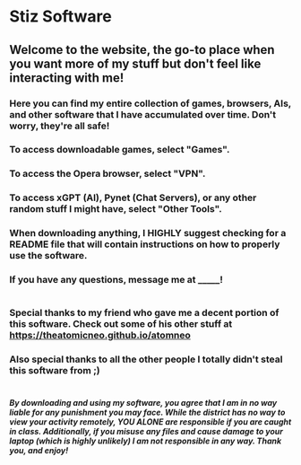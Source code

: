 # Stiz Software
## Welcome to the website, the go-to place when you want more of my stuff but don't feel like interacting with me!
### Here you can find my entire collection of games, browsers, AIs, and other software that I have accumulated over time. Don't worry, they're all safe!
### To access downloadable games, select "Games".
### To access the Opera browser, select "VPN".
### To access xGPT (AI), Pynet (Chat Servers), or any other random stuff I might have, select "Other Tools".
### When downloading anything, I HIGHLY suggest checking for a README file that will contain instructions on how to properly use the software.
### If you have any questions, message me at _____!
#
### Special thanks to my friend who gave me a decent portion of this software. Check out some of his other stuff at https://theatomicneo.github.io/atomneo
### Also special thanks to all the other people I totally didn't steal this software from ;)
#
#
#
#
##### By downloading and using my software, you agree that I am in no way liable for any punishment you may face. While the district has no way to view your activity remotely, YOU ALONE are responsible if you are caught in class. Additionally, if you misuse any files and cause damage to your laptop (which is highly unlikely) I am not responsible in any way. Thank you, and enjoy!
